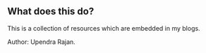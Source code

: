 ## What does this do?
This is a collection of resources which are embedded in my blogs.

Author: Upendra Rajan. 